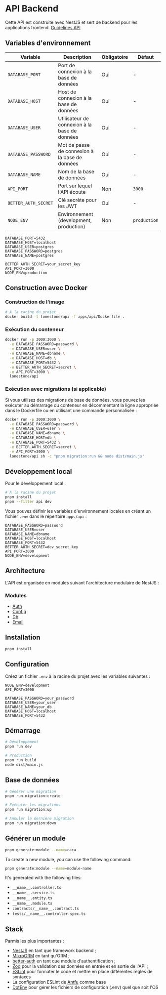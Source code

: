 # API Backend

Cette API est construite avec NestJS et sert de backend pour les applications frontend.
[Guidelines API](../docs/api-guidelines.md)

## Variables d'environnement

| Variable | Description | Obligatoire | Défaut |
|----------|-------------|-------------|--------|
| `DATABASE_PORT` | Port de connexion à la base de données | Oui | - |
| `DATABASE_HOST` | Host de connexion à la base de données | Oui | - |
| `DATABASE_USER` | Utilisateur de connexion à la base de données | Oui | - |
| `DATABASE_PASSWORD` | Mot de passe de connexion à la base de données | Oui | - |
| `DATABASE_NAME` | Nom de la base de données | Oui | - |
| `API_PORT` | Port sur lequel l'API écoute | Non | `3000` |
| `BETTER_AUTH_SECRET` | Clé secrète pour les JWT | Oui | - |
| `NODE_ENV` | Environnement (development, production) | Non | `production` |

```env
DATABASE_PORT=5432
DATABASE_HOST=localhost
DATABASE_USER=postgres
DATABASE_PASSWORD=postgres
DATABASE_NAME=postgres

BETTER_AUTH_SECRET=your_secret_key
API_PORT=3000
NODE_ENV=production
```

## Construction avec Docker

### Construction de l'image

```bash
# À la racine du projet
docker build -t lonestone/api -f apps/api/Dockerfile .
```

### Exécution du conteneur

```bash
docker run -p 3000:3000 \
  -e DATABASE_PASSWORD=password \
  -e DATABASE_USER=user \
  -e DATABASE_NAME=dbname \
  -e DATABASE_HOST=db \
  -e DATABASE_PORT=5432 \
  -e BETTER_AUTH_SECRET=secret \
  -e API_PORT=3000 \
  lonestone/api
```

### Exécution avec migrations (si applicable)

Si vous utilisez des migrations de base de données, vous pouvez les exécuter au démarrage du conteneur en décommentant la ligne appropriée dans le Dockerfile ou en utilisant une commande personnalisée :

```bash
docker run -p 3000:3000 \
  -e DATABASE_PASSWORD=password \
  -e DATABASE_USER=user \
  -e DATABASE_NAME=dbname \
  -e DATABASE_HOST=db \
  -e DATABASE_PORT=5432 \
  -e BETTER_AUTH_SECRET=secret \
  -e API_PORT=3000 \
  lonestone/api sh -c "pnpm migration:run && node dist/main.js"
```

## Développement local

Pour le développement local :

```bash
# À la racine du projet
pnpm install
pnpm --filter api dev
```

Vous pouvez définir les variables d'environnement locales en créant un fichier `.env` dans le répertoire `apps/api` :

```
DATABASE_PASSWORD=password
DATABASE_USER=user
DATABASE_NAME=dbname
DATABASE_HOST=localhost
DATABASE_PORT=5432
BETTER_AUTH_SECRET=dev_secret_key
API_PORT=3000
NODE_ENV=development
```

## Architecture

L'API est organisée en modules suivant l'architecture modulaire de NestJS :

### Modules
- [Auth](./src/modules/auth/README.md)
- [Config](./src/modules/config/README.md)
- [Db](./src/modules/db/README.md)
- [Email](./src/modules/email/README.md)

## Installation

```bash
pnpm install
```

## Configuration

Créez un fichier `.env` à la racine du projet avec les variables suivantes :

```env
NODE_ENV=development
API_PORT=3000

DATABASE_PASSWORD=your_password
DATABASE_USER=your_user
DATABASE_NAME=your_db
DATABASE_HOST=localhost
DATABASE_PORT=5432
```

## Démarrage

```bash
# Développement
pnpm run dev

# Production
pnpm run build
node dist/main.js
```

## Base de données

```bash
# Générer une migration
pnpm run migration:create

# Exécuter les migrations
pnpm run migration:up

# Annuler la dernière migration
pnpm run migration:down
```

## Générer un module

```bash
pnpm generate:module --name=caca
```

To create a new module, you can use the following command:

```bash
pnpm generate:module --name=module-name

```
It's generated with the following files:

- `__name__.controller.ts`
- `__name__.service.ts`
- `__name__.entity.ts`
- `__name__.module.ts`
- `contracts/__name__.contract.ts`
- `tests/__name__.controller.spec.ts`


## Stack

Parmis les plus importantes :
- [NestJS](https://github.com/nestjs/nest) en tant que framework backend ;
- [MikroORM](https://mikro-orm.io/) en tant qu'ORM ;
- [better-auth](https://www.better-auth.com/docs) en tant que module d'authentification ;
- [Zod](https://zod.dev/) pour la validation des données en entrée et en sortie de l'API ;
- [ESLint](https://eslint.org/) pour formater le code et mettre en place différentes règles de syntaxes
- La configuration ESLint de [Antfu](https://github.com/antfu/eslint-config) comme base
- [DotEnv](https://github.com/motdotla/dotenv) pour gérer les fichiers de configuration (.env) quel que soit l'OS